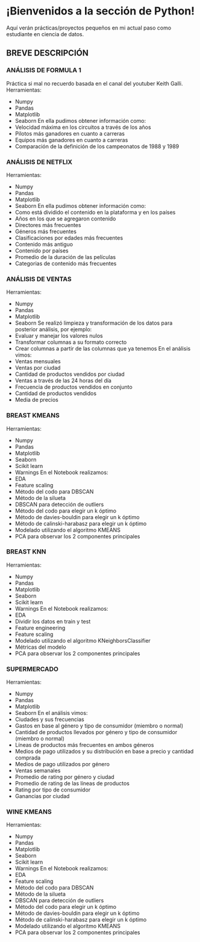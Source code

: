 # ¡Bienvenidos a la sección de Python!
Aquí verán prácticas/proyectos pequeños en mi actual paso como estudiante en ciencia de datos.

## BREVE DESCRIPCIÓN

### ANÁLISIS DE FORMULA 1
Práctica si mal no recuerdo basada en el canal del youtuber Keith Galli.
Herramientas:
- Numpy
- Pandas
- Matplotlib
- Seaborn
En ella pudimos obtener información como:
- Velocidad máxima en los circuitos a través de los años
- Pilotos más ganadores en cuanto a carreras
- Equipos más ganadores en cuanto a carreras
- Comparación de la definición de los campeonatos de 1988 y 1989

### ANÁLISIS DE NETFLIX
Herramientas:
- Numpy
- Pandas
- Matplotlib
- Seaborn
En ella pudimos obtener información como:
- Como está dividido el contenido en la plataforma y en los países
- Años en los que se agregaron contenido
- Directores más frecuentes
- Géneros más frecuentes
- Clasificaciones por edades más frecuentes
- Contenido más antiguo
- Contenido por países
- Promedio de la duración de las películas
- Categorias de contenido más frecuentes

### ANÁLISIS DE VENTAS
Herramientas:
- Numpy
- Pandas
- Matplotlib
- Seaborn
Se realizó limpieza y transformación de los datos para posterior análisis, por ejemplo:
- Evaluar y manejar los valores nulos
- Transformar columnas a su formato correcto
- Crear columnas a partir de las columnas que ya tenemos
En el análisis vimos:
- Ventas mensuales
- Ventas por ciudad
- Cantidad de productos vendidos por ciudad
- Ventas a través de las 24 horas del día
- Frecuencia de productos vendidos en conjunto
- Cantidad de productos vendidos
- Media de precios

### BREAST KMEANS
Herramientas:
- Numpy
- Pandas
- Matplotlib
- Seaborn
- Scikit learn
- Warnings
En el Notebook realizamos:
- EDA
- Feature scaling
- Método del codo para DBSCAN
- Método de la silueta
- DBSCAN para detección de outliers
- Método del codo para elegir un k óptimo
- Método de davies-bouldin para elegir un k óptimo
- Método de calinski-harabasz para elegir un k óptimo
- Modelado utilizando el algoritmo KMEANS
- PCA para observar los 2 componentes principales

### BREAST KNN
Herramientas:
- Numpy
- Pandas
- Matplotlib
- Seaborn
- Scikit learn
- Warnings
En el Notebook realizamos:
- EDA
- Dividir los datos en train y test
- Feature engineering
- Feature scaling
- Modelado utilizando el algoritmo KNeighborsClassifier
- Métricas del modelo
- PCA para observar los 2 componentes principales

### SUPERMERCADO
Herramientas:
- Numpy
- Pandas
- Matplotlib
- Seaborn
En el análisis vimos:
- Ciudades y sus frecuencias
- Gastos en base al género y tipo de consumidor (miembro o normal)
- Cantidad de productos llevados por género y tipo de consumidor (miembro o normal)
- Líneas de productos más frecuentes en ambos géneros
- Medios de pago utilizados y su distribución en base a precio y cantidad comprada
- Medios de pago utilizados por género
- Ventas semanales
- Promedio de rating por género y ciudad
- Promedio de rating de las líneas de productos
- Rating por tipo de consumidor
- Ganancias por ciudad

### WINE KMEANS
Herramientas:
- Numpy
- Pandas
- Matplotlib
- Seaborn
- Scikit learn
- Warnings
En el Notebook realizamos:
- EDA
- Feature scaling
- Método del codo para DBSCAN
- Método de la silueta
- DBSCAN para detección de outliers
- Método del codo para elegir un k óptimo
- Método de davies-bouldin para elegir un k óptimo
- Método de calinski-harabasz para elegir un k óptimo
- Modelado utilizando el algoritmo KMEANS
- PCA para observar los 2 componentes principales
